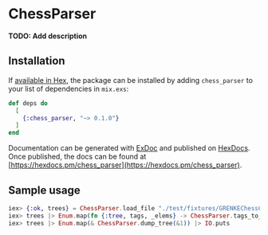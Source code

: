 # ChessParser

**TODO: Add description**

## Installation

If [available in Hex](https://hex.pm/docs/publish), the package can be installed
by adding `chess_parser` to your list of dependencies in `mix.exs`:

```elixir
def deps do
  [
    {:chess_parser, "~> 0.1.0"}
  ]
end
```

Documentation can be generated with [ExDoc](https://github.com/elixir-lang/ex_doc)
and published on [HexDocs](https://hexdocs.pm). Once published, the docs can
be found at [https://hexdocs.pm/chess_parser](https://hexdocs.pm/chess_parser).

## Sample usage

```elixir
iex> {:ok, trees} = ChessParser.load_file "./test/fixtures/GRENKEChessClassic2018.pgn"
iex> trees |> Enum.map(fn {:tree, tags, _elems} -> ChessParser.tags_to_game_info(tags) end)
iex> trees |> Enum.map(& ChessParser.dump_tree(&1)) |> IO.puts
```
